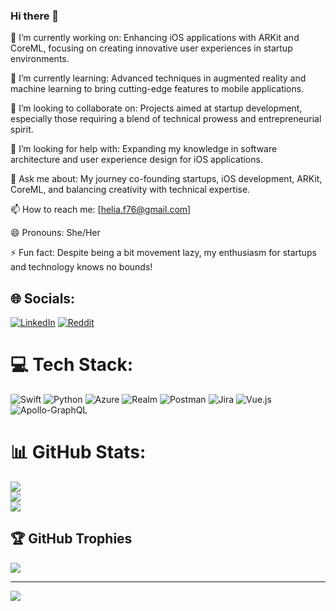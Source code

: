 ### Hi there 👋

<!--
**Helia-Fathi/Helia-Fathi** is a ✨ _special_ ✨ repository because its `README.md` (this file) appears on your GitHub profile.

Here are some ideas to get you started:

- 🔭 I’m currently working on ...
- 🌱 I’m currently learning ...
- 👯 I’m looking to collaborate on ...
- 🤔 I’m looking for help with ...
- 💬 Ask me about ...
- 📫 How to reach me: ...
- 😄 Pronouns: ...
- ⚡ Fun fact: ...
-->

🔭 I’m currently working on: Enhancing iOS applications with ARKit and CoreML, focusing on creating innovative user experiences in startup environments.

🌱 I’m currently learning: Advanced techniques in augmented reality and machine learning to bring cutting-edge features to mobile applications.

👯 I’m looking to collaborate on: Projects aimed at startup development, especially those requiring a blend of technical prowess and entrepreneurial spirit.

🤔 I’m looking for help with: Expanding my knowledge in software architecture and user experience design for iOS applications.

💬 Ask me about: My journey co-founding startups, iOS development, ARKit, CoreML, and balancing creativity with technical expertise.

📫 How to reach me: [helia.f76@gmail.com]

😄 Pronouns: She/Her

⚡ Fun fact: Despite being a bit movement lazy, my enthusiasm for startups and technology knows no bounds!


## 🌐 Socials:
[![LinkedIn](https://img.shields.io/badge/LinkedIn-%230077B5.svg?logo=linkedin&logoColor=white)](https://linkedin.com/in/helia-fathi) [![Reddit](https://img.shields.io/badge/Reddit-%23FF4500.svg?logo=Reddit&logoColor=white)](https://reddit.com/user/HeliaFathi) 

# 💻 Tech Stack:
![Swift](https://img.shields.io/badge/swift-F54A2A?style=for-the-badge&logo=swift&logoColor=white) ![Python](https://img.shields.io/badge/python-3670A0?style=for-the-badge&logo=python&logoColor=ffdd54) ![Azure](https://img.shields.io/badge/azure-%230072C6.svg?style=for-the-badge&logo=microsoftazure&logoColor=white) ![Realm](https://img.shields.io/badge/Realm-39477F?style=for-the-badge&logo=realm&logoColor=white) ![Postman](https://img.shields.io/badge/Postman-FF6C37?style=for-the-badge&logo=postman&logoColor=white) ![Jira](https://img.shields.io/badge/jira-%230A0FFF.svg?style=for-the-badge&logo=jira&logoColor=white) ![Vue.js](https://img.shields.io/badge/vue.js-%2335495e.svg?style=for-the-badge&logo=vuedotjs&logoColor=%234FC08D) ![Apollo-GraphQL](https://img.shields.io/badge/-ApolloGraphQL-311C87?style=for-the-badge&logo=apollo-graphql)
# 📊 GitHub Stats:
![](https://github-readme-stats.vercel.app/api?username=Helia-Fathi&theme=dark&hide_border=true&include_all_commits=true&count_private=true)<br/>
![](https://github-readme-streak-stats.herokuapp.com/?user=Helia-Fathi&theme=dark&hide_border=true)<br/>
![](https://github-readme-stats.vercel.app/api/top-langs/?username=Helia-Fathi&theme=dark&hide_border=true&include_all_commits=true&count_private=true&layout=compact)

## 🏆 GitHub Trophies
![](https://github-profile-trophy.vercel.app/?username=Helia-Fathi&theme=onedark&no-frame=true&no-bg=false&margin-w=4)

---
[![](https://visitcount.itsvg.in/api?id=Helia-Fathi&icon=8&color=12)](https://visitcount.itsvg.in)

<!-- Proudly created with GPRM ( https://gprm.itsvg.in ) -->
